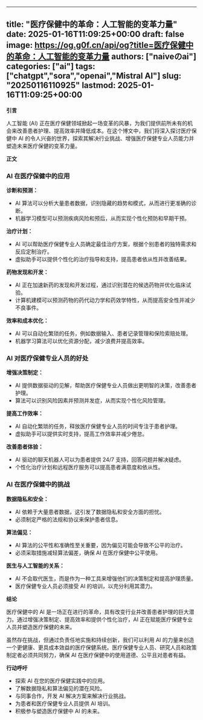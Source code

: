 
---
title: "医疗保健中的革命：人工智能的变革力量"
date: 2025-01-16T11:09:25+00:00
draft: false
image: https://og.g0f.cn/api/og?title=医疗保健中的革命：人工智能的变革力量
authors: ["naiveのai"]
categories: ["ai"]
tags: ["chatgpt","sora","openai","Mistral AI"]
slug: "20250116110925"
lastmod: 2025-01-16T11:09:25+00:00
---
**引言**

人工智能 (AI) 正在医疗保健领域掀起一场变革的风暴，为我们提供前所未有的机会来改善患者护理、提高效率并降低成本。在这个博文中，我们将深入探讨医疗保健中 AI 的令人兴奋的世界，探索其解决行业挑战、增强医疗保健专业人员能力并塑造未来医疗保健的变革力量。

**正文**

### AI 在医疗保健中的应用

**诊断和预测：**

* AI 算法可以分析大量患者数据，识别隐藏的趋势和模式，从而进行更准确的诊断。
* 机器学习模型可以预测疾病风险和预后，从而实现个性化预防和早期干预。

**治疗计划：**

* AI 可以帮助医疗保健专业人员确定最佳治疗方案，根据个别患者的独特需求和反应定制治疗。
* 虚拟助手可以提供个性化的治疗指导和支持，提高患者依从性并改善结果。

**药物发现和开发：**

* AI 正在加速新药的发现和开发过程，通过识别潜在的候选药物并优化临床试验。
* 计算机建模可以预测药物的药代动力学和药效学特性，从而提高安全性并减少不良事件。

**效率和成本优化：**

* AI 可以自动化繁琐的任务，例如数据输入、患者记录管理和保险索赔处理。
* 机器学习算法可以优化资源分配，减少浪费并提高效率。

### AI 对医疗保健专业人员的好处

**增强决策制定：**

* AI 提供数据驱动的见解，帮助医疗保健专业人员做出更明智的决策，改善患者护理。
* 算法可以识别风险因素并预测并发症，从而实现个性化风险管理。

**提高工作效率：**

* AI 自动化繁琐的任务，释放医疗保健专业人员的时间专注于患者护理。
* 虚拟助手可以提供实时支持，提高工作效率并减少倦怠。

**改善患者体验：**

* AI 驱动的聊天机器人可以为患者提供 24/7 支持，回答问题并解决疑虑。
* 个性化治疗计划和远程医疗服务可以提高患者满意度和依从性。

### AI 在医疗保健中的挑战

**数据隐私和安全：**

* AI 依赖于大量患者数据，这引发了数据隐私和安全方面的担忧。
* 必须制定严格的法规和协议来保护患者信息。

**算法偏见：**

* AI 算法的公平性和准确性至关重要，因为偏见可能会导致不公平的治疗。
* 必须采取措施减轻算法偏差，确保 AI 在医疗保健中公平使用。

**医生与人工智能的关系：**

* AI 不会取代医生，而是作为一种工具来增强他们的决策制定和提高护理质量。
* 医疗保健专业人员必须接受 AI 的培训，以充分利用其潜力。

**结论**

医疗保健中的 AI 是一场正在进行的革命，具有改变行业并改善患者护理的巨大潜力。通过增强决策制定、提高效率和提供个性化治疗，AI 正在赋能医疗保健专业人员并塑造医疗保健的未来。

虽然存在挑战，但通过负责任地实施和持续创新，我们可以利用 AI 的力量来创造一个更健康、更具成本效益的医疗保健系统。医疗保健专业人员、研究人员和政策制定者必须共同努力，确保 AI 在医疗保健中的使用道德、公平且对患者有益。

**行动呼吁**

* 探索 AI 在您的医疗保健实践中的应用。
* 了解数据隐私和算法偏见的潜在风险。
* 与同事合作，开发 AI 解决方案来解决行业挑战。
* 为患者和医疗保健专业人员提供 AI 培训。
* 积极参与塑造医疗保健中 AI 的未来。